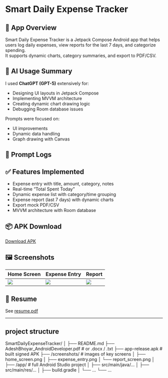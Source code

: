 # Smart Daily Expense Tracker

## 📌 App Overview
Smart Daily Expense Tracker is a Jetpack Compose Android app that helps users log daily expenses, view reports for the last 7 days, and categorize spending.  
It supports dynamic charts, category summaries, and export to PDF/CSV.

## 🤖 AI Usage Summary
I used **ChatGPT (GPT-5)** extensively for:
- Designing UI layouts in Jetpack Compose
- Implementing MVVM architecture
- Creating dynamic chart drawing logic
- Debugging Room database issues

Prompts were focused on:
- UI improvements
- Dynamic data handling
- Graph drawing with Canvas

## 📜 Prompt Logs

## ✅ Features Implemented
- Expense entry with title, amount, category, notes
- Real-time “Total Spent Today”
- Dynamic expense list with category/time grouping
- Expense report (last 7 days) with dynamic charts
- Export mock PDF/CSV
- MVVM architecture with Room database

## 📦 APK Download
[Download APK](./app-debug.apk)

## 🖼️ Screenshots
| Home Screen | Expense Entry | Report |
|-------------|---------------|--------|
| ![](screenshots/home_screen.png) | ![](screenshots/expense_entry.png) | ![](screenshots/report_screen.png) |

## 📄 Resume
See [resume.pdf](./Adesh_Bhoyar_Android_Developer.pdf)

---

## project structure 

SmartDailyExpenseTracker/
│
├── README.md
├── AdeshBhoyar_AndroidDeveloper.pdf               # or .docx / .txt
├── app-release.apk          # built signed APK
├── /screenshots/            # images of key screens
│    ├── home_screen.png
│    ├── expense_entry.png
│    └── report_screen.png
│
├── /app/                    # full Android Studio project
│    ├── src/main/java/...
│    ├── src/main/res/...
│    ├── build.gradle
│    └── ...
└── ...
